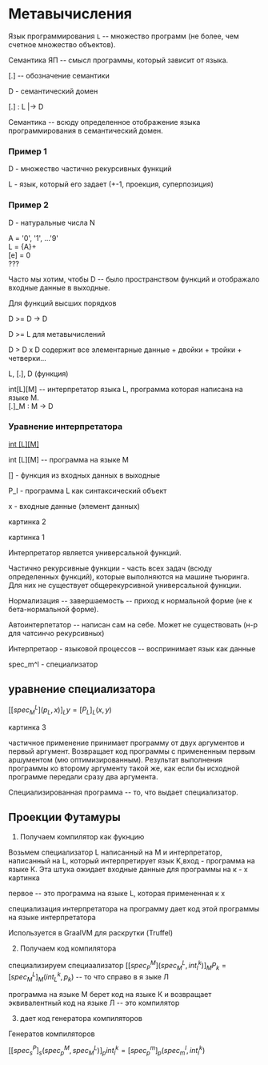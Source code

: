 # Метавычисления 
Язык программирования `L` -- множество программ (не более, чем счетное множество объектов).

Семантика ЯП -- смысл программы, который зависит от языка. 

[.] -- обозначение семантики

D - семантический домен 

[.] : L |-> D  

Семантика -- всюду определенное отображение языка программирования в семантический домен.

### Пример 1
D - множество частично рекурсивных функций

L - язык, который его задает (+-1, проекция, суперпозиция)



### Пример 2
D - натуральные числа N

A = '0', '1', ...'9'  
L = {A}+  
[e] = 0  
???

Часто мы хотим, чтобы D -- было пространством функций и отображало входные данные в выходные.

Для функций высших порядков 

D >= D -> D

D >= L для метавычислений

D > D x D  содержит все элементарные данные + двойки + тройки + четверки...


L, [.], D (функция)

int[L][M] -- интерпретатор языка L,  программа которая написана на языке M.   
[.]_M : M -> D  
### Уравнение интерпретатора
[int [L][M]](P_)   

int [L][M] -- программа на языке М

[] - функция из входных данных в выходные

P_l - программа L как синтаксический объект


x - входные данные (элемент данных)

картинка 2

картинка 1


Интерпретатор является универсальной функций. 

Частично рекурсивные функции - часть всех задач (всюду определенных функций), которые выполняются на машине тьюринга. Для них не существует общерекурсивной универсальной функции.

Нормализация -- завершаемость -- приход к нормальной форме (не к бета-нормальной форме).

Автоинтерпетатор -- написан сам на себе. Может не существовать (н-р для чатсинчо рекурсивных)

Интерпретаор - языковой процессов -- воспринимает язык как данные 

spec_m^l - специализатор
## уравнение специализатора
$[[spec_M^L](p_L, x)]_Ly = [P_L]_L(x, y)$

картинка 3

частичное применение принимает программу от двух аргументов и первый аргумент. Возвращает код программы с примененным первым аршументом (мю оптимизированным). Результат выполнения программы ко второму аргументу такой же, как если бы исходной программе передали сразу два аргумента. 

Специализированная программа -- то, что выдает специализатор.

## Проекции Футамуры
1. Получаем компилятор как фукнцию

 Возьмем специализатор L написанный на М и интерпретатор, написанный на L, который интерпретирует язык K,вход - программа на языке К. Эта штука ожидает входные данные для программы на к - х
картинка 


первое -- это программа на языке L, которая примененная к  х

специализация интерпретатора на программу дает код этой программы на языке интерпретатора 

Используется в GraalVM для раскрутки (Truffel)

2. Получаем код компилятора

специализируем специаализатор 
$[[spec^M_P](spec_M^L, int_l^k)]_MP_k = [spec_M^L]_M(int^k_L, p_k)$ -- то что справо в я зыке Л

программа на языке М берет код на языке К и возвращает эквивалентный код на языке Л -- это компилятор

3. дает код генератора компиляторов

Генератов компиляторов 

$[[spec_s^P]_s(spec_p^M, spec_M^L)]_pint_l^k = [spec_p^m]_p(spec_m^l,int_l^k)$ 

